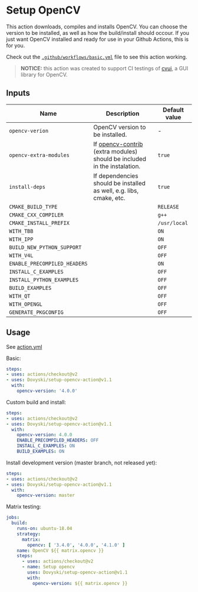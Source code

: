 # Setup OpenCV

This action downloads, compiles and installs OpenCV. You can choose the version to be installed, as well as how the build/install should occour. If you just want OpenCV installed and ready for use in your Github Actions, this is for you.

Check out the [`.github/workflows/basic.yml`](https://github.com/Dovyski/setup-opencv-action/blob/master/.github/workflows/basic.yml) file to see this action working.

> **NOTICE:** this action was created to support CI testings of [cvui](https://github.com/Dovyski/cvui), a GUI library for OpenCV.

## Inputs

| Name  | Description | Default value |
|---|---|---|
| `opencv-verion` | OpenCV version to be installed. | - |
| `opencv-extra-modules` | If [opencv-contrib](https://github.com/opencv/opencv_contrib) (extra modules) should be included in the instalation. | `true` |
| `install-deps` | If dependencies should be installed as well, e.g. libs, cmake, etc. | `true` |
| `CMAKE_BUILD_TYPE` | | `RELEASE` |
| `CMAKE_CXX_COMPILER` | | `g++` |
| `CMAKE_INSTALL_PREFIX` | | `/usr/local` |
| `WITH_TBB` | | `ON` |
| `WITH_IPP` | | `ON` |
| `BUILD_NEW_PYTHON_SUPPORT` | | `OFF` |
| `WITH_V4L` | | `OFF` |
| `ENABLE_PRECOMPILED_HEADERS` | | `ON` |
| `INSTALL_C_EXAMPLES` | | `OFF` |
| `INSTALL_PYTHON_EXAMPLES` | | `OFF` |
| `BUILD_EXAMPLES` | | `OFF` |
| `WITH_QT` | | `OFF` |
| `WITH_OPENGL` | | `OFF` |
| `GENERATE_PKGCONFIG` | | `OFF` |

## Usage

See [action.yml](action.yml)

Basic:
```yaml
steps:
- uses: actions/checkout@v2
- uses: Dovyski/setup-opencv-action@v1.1
  with:
    opencv-version: '4.0.0'
```

Custom build and install:
```yaml
steps:
- uses: actions/checkout@v2
- uses: Dovyski/setup-opencv-action@v1.1
  with:
    opencv-version: 4.0.0
    ENABLE_PRECOMPILED_HEADERS: OFF
    INSTALL_C_EXAMPLES: ON
    BUILD_EXAMPLES: ON
```

Install development version (master branch, not released yet):
```yaml
steps:
- uses: actions/checkout@v2
- uses: Dovyski/setup-opencv-action@v1.1
  with:
    opencv-version: master
```

Matrix testing:
```yaml
jobs:
  build:
    runs-on: ubuntu-18.04
    strategy:
      matrix:
        opencv: [ '3.4.0', '4.0.0', '4.1.0' ]
    name: OpenCV ${{ matrix.opencv }}
    steps:
      - uses: actions/checkout@v2
      - name: Setup opencv
        uses: Dovyski/setup-opencv-action@v1.1
        with:
          opencv-version: ${{ matrix.opencv }}
```
